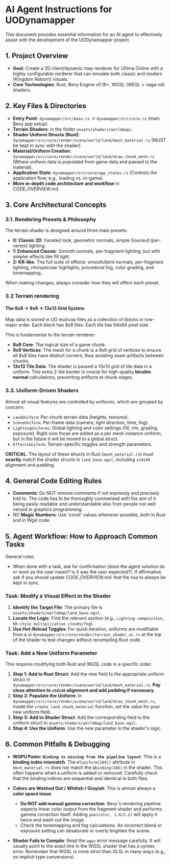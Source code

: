# AI Agent Instructions for UODynamapper

This document provides essential information for an AI agent to effectively assist with the development of the UODynamapper project.

## 1. Project Overview

* **Goal**: Create a 2D client/dynamic map renderer for Ultima Online with a highly configurable renderer that can emulate both classic and modern (Kingdom Reborn) visuals.
* **Core Technologies**: Rust, Bevy Engine v0.16+, WGSL (WESL + naga-oil) shaders.

## 2. Key Files & Directories

* **Entry Point**: `dynamapper/src/main.rs` -> `dynamapper/src/core.rs` (main Bevy app setup).
* **Terrain Shaders**: in the folder `assets/shaders/worldmap/`.
* **Shader Uniform Structs (Rust)**: `dynamapper/src/core/render/scene/world/land/mesh_material.rs` (MUST be kept in sync with the shader).
* **Material/Uniform Creation**: `dynamapper/src/core/render/scene/world/land/draw_chunk_mesh.rs` (Where uniform data is populated from game data and passed to the material).
* **Application State**: `dynamapper/src/core/app_states.rs` (Controls the application flow, e.g., loading vs. in-game).
* **More in-depth code architecture and workflow** in CODE_OVERVIEW.md.

## 3. Core Architectural Concepts

### 3.1. Rendering Presets & Philosophy

The terrain shader is designed around three main presets:

* **0: Classic 2D**: Faceted look, geometric normals, simple Gouraud (per-vertex) lighting.
* **1: Enhanced Classic**: Smooth normals, per-fragment lighting, but with simpler effects like fill light.
* **2: KR-like**: The full suite of effects: smooth/bent normals, per-fragment lighting, rim/specular highlights, procedural fog, color grading, and tonemapping.

When making changes, always consider how they will affect each preset.

### 3.2 Terrain rendering

#### The 8x8 -> 9x9 -> 13x13 Grid System

Map data is stored in UO mul/uop files as a collection of blocks in row-major order. Each block has 8x8 tiles. Each tile has 64x64 pixel size.

This is fundamental to the terrain renderer:

* **8x8 Core**: The logical size of a game chunk.
* **9x9 Vertices**: The mesh for a chunk is a 9x9 grid of vertices to ensure all 8x8 tiles have distinct corners, thus avoiding seam artifacts between chunks.
* **13x13 Tile Data**: The shader is passed a 13x13 grid of tile data in a uniform. This extra 2-tile border is crucial for high-quality **bicubic normal** calculations, preventing artifacts at chunk edges.

### 3.3. Uniform-Driven Shaders

Almost all visual features are controlled by uniforms, which are grouped by concern:

* `LandUniform`: Per-chunk terrain data (heights, textures).
* `SceneUniform`: Per-frame data (camera, light direction, time, fog).
* `LightingUniforms`: Global lighting and color settings (fill, rim, grading, exposure).
    Right now those are added as a per mesh instance uniform, but in the future it will be moved to a global struct.
* `EffectsUniform`: Terrain-specific toggles and strength parameters.

**CRITICAL**: The layout of these structs in Rust (`mesh_material.rs`) must **exactly** match the shader structs in `land_base.wgsl`, including `std140` alignment and padding.

## 4. General Code Editing Rules

* **Comments**: Do NOT remove comments if not expressly and precisely told to. The code has to be thoroughly commented with the aim of it being easily readable and understandable
    also from people not well versed in graphics programming.
* NO **Magic Numbers**: Use 'const' values whenever possible, both in Rust and in Wgsl code.

## 5. Agent Workflow: How to Approach Common Tasks

General rules:

* When done with a task, ask for confirmation (does the agent solution do or work as the user meant? is it was the user expected?).
    If affirmative, ask if you should update CODE_OVERVIEW.md: that file has to always be kept in sync.

### Task: Modify a Visual Effect in the Shader

1. **Identify the Target File**: The primary file is `assets/shaders/worldmap/land_base.wgsl`.
2. **Locate the Logic**: Find the relevant section (e.g., `Lighting composition`, `KR-style multiplicative clouds/fog`).
3. **Use Hot-Reload Toggles**: For quick iteration, uniforms are modifiable from a ui `dynamapper/src/core/render/terrain_shader_ui.rs` at the top of the shader to test changes without recompiling Rust code.

### Task: Add a New Uniform Parameter

This requires modifying both Rust and WGSL code in a specific order.

1. **Step 1: Add to Rust Struct**: Add the new field to the appropriate uniform struct in `dynamapper/src/core/render/scene/world/land/mesh_material.rs`. **Pay close attention to `std140` alignment and add padding if necessary.**
2. **Step 2: Populate the Uniform**: In `dynamapper/src/core/render/scene/world/land/draw_chunk_mesh.rs`, inside the `create_land_chunk_material` function, set the value for your new uniform field.
3. **Step 3: Add to Shader Struct**: Add the corresponding field to the uniform struct in `assets/shaders/worldmap/land_base.wgsl`.
4. **Step 4: Use the Uniform**: Use the new parameter in the shader's logic.

## 6. Common Pitfalls & Debugging

* **WGPU Panic: `Binding is missing from the pipeline layout`**: This is a **binding index mismatch**. The `#[uniform(10X)]` attribute in `mesh_material.rs` does not match the `@binding(10X)` in the shader. This often happens when a uniform is added or removed. Carefully check that the binding indices are sequential and identical in both files.

* **Colors are Washed Out / Whitish / Grayish**: This is almost always a **color space issue**.
  * **Do NOT add manual gamma correction**. Bevy's rendering pipeline expects linear color output from the fragment shader and performs gamma correction itself. Adding `pow(color, 1.0/2.2)` will apply it twice and wash out the image.
  * Check the tonemapping and fog calculations. An incorrect blend or exposure setting can desaturate or overly brighten the scene.

* **Shader Fails to Compile**: Read the `wgpu` error message carefully. It will usually point to the exact line in the WGSL shader that has a syntax error. Remember that WGSL is more strict than GLSL in many ways (e.g., no implicit type conversions).
